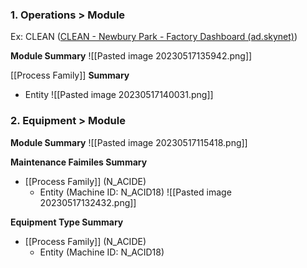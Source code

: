 
### 1. Operations > Module
Ex: CLEAN ([CLEAN - Newbury Park - Factory Dashboard (ad.skynet)](http://ivnwfpswebprd01.ad.skynet/Dashboard/Operations/Module?Facility=NPK&Module=CLEAN&ConfigVersion=WEB))

**Module Summary**
![[Pasted image 20230517135942.png]]

[[Process Family]] **Summary**
- Entity
![[Pasted image 20230517140031.png]]



### 2. Equipment > Module

**Module Summary**
![[Pasted image 20230517115418.png]]

**Maintenance Faimiles Summary**
- [[Process Family]] (N_ACIDE)
	- Entity (Machine ID: N_ACID18)
![[Pasted image 20230517132432.png]]

**Equipment Type Summary**
- [[Process Family]] (N_ACIDE)
	- Entity (Machine ID: N_ACID18)